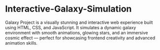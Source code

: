 # Interactive-Galaxy-Simulation
Galaxy Project is a visually stunning and interactive web experience built using HTML, CSS, and JavaScript. It simulates a dynamic galaxy environment with smooth animations, glowing stars, and an immersive cosmic effect — perfect for showcasing frontend creativity and advanced animation skills.
